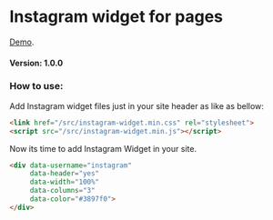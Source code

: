 # Instagram widget for pages

[Demo](https://jakubskowronski.com/instagram-widget).

#### Version: 1.0.0


### How to use:
Add Instagram widget files just in your site header as like as bellow:

```html
<link href="/src/instagram-widget.min.css" rel="stylesheet">
<script src="/src/instagram-widget.min.js"></script>
```

Now its time to add Instagram Widget in your site.

```html
<div data-username="instagram"
     data-header="yes"
     data-width="100%"
     data-columns="3"
     data-color="#3897f0">
</div>
```